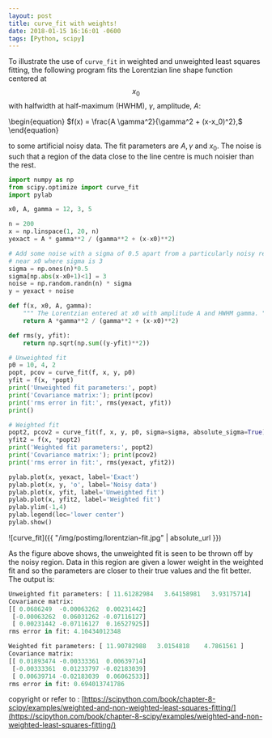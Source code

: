 ```yaml
---
layout: post
title: curve_fit with weights!
date: 2018-01-15 16:16:01 -0600
tags: [Python, scipy]
---
```


To illustrate the use of `curve_fit` in weighted and unweighted least squares fitting, the following program fits the Lorentzian line shape function centered at $$x_0$$ with halfwidth at half-maximum (HWHM), $\gamma$, amplitude, $A$:

\begin{equation}
$f(x) = \frac{A \gamma^2}{\gamma^2 + (x-x_0)^2},$
\end{equation}

to some artificial noisy data. The fit parameters are $A, \gamma$ and $x_0$. The noise is such that a region of the data close to the line centre is much noisier than the rest.

```python
import numpy as np
from scipy.optimize import curve_fit
import pylab

x0, A, gamma = 12, 3, 5

n = 200
x = np.linspace(1, 20, n)
yexact = A * gamma**2 / (gamma**2 + (x-x0)**2)

# Add some noise with a sigma of 0.5 apart from a particularly noisy region
# near x0 where sigma is 3
sigma = np.ones(n)*0.5
sigma[np.abs(x-x0+1)<1] = 3
noise = np.random.randn(n) * sigma
y = yexact + noise

def f(x, x0, A, gamma):
    """ The Lorentzian entered at x0 with amplitude A and HWHM gamma. """
    return A *gamma**2 / (gamma**2 + (x-x0)**2)

def rms(y, yfit):
    return np.sqrt(np.sum((y-yfit)**2))

# Unweighted fit
p0 = 10, 4, 2
popt, pcov = curve_fit(f, x, y, p0)
yfit = f(x, *popt)
print('Unweighted fit parameters:', popt)
print('Covariance matrix:'); print(pcov)
print('rms error in fit:', rms(yexact, yfit))
print()

# Weighted fit
popt2, pcov2 = curve_fit(f, x, y, p0, sigma=sigma, absolute_sigma=True)
yfit2 = f(x, *popt2)
print('Weighted fit parameters:', popt2)
print('Covariance matrix:'); print(pcov2)
print('rms error in fit:', rms(yexact, yfit2))

pylab.plot(x, yexact, label='Exact')
pylab.plot(x, y, 'o', label='Noisy data')
pylab.plot(x, yfit, label='Unweighted fit')
pylab.plot(x, yfit2, label='Weighted fit')
pylab.ylim(-1,4)
pylab.legend(loc='lower center')
pylab.show()
```

![curve_fit]({{ "/img/postimg/lorentzian-fit.jpg" | absolute_url }})

As the figure above shows, the unweighted fit is seen to be thrown off by the noisy region. Data in this region are given a lower weight in the weighted fit and so the parameters are closer to their true values and the fit better. The output is:

```python
Unweighted fit parameters: [ 11.61282984   3.64158981   3.93175714]
Covariance matrix:
[[ 0.0686249  -0.00063262  0.00231442]
 [-0.00063262  0.06031262 -0.07116127]
 [ 0.00231442 -0.07116127  0.16527925]]
rms error in fit: 4.10434012348

Weighted fit parameters: [ 11.90782988   3.0154818    4.7861561 ]
Covariance matrix:
[[ 0.01893474 -0.00333361  0.00639714]
 [-0.00333361  0.01233797 -0.02183039]
 [ 0.00639714 -0.02183039  0.06062533]]
rms error in fit: 0.694013741786
```

copyright or refer to : [https://scipython.com/book/chapter-8-scipy/examples/weighted-and-non-weighted-least-squares-fitting/](https://scipython.com/book/chapter-8-scipy/examples/weighted-and-non-weighted-least-squares-fitting/)
